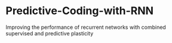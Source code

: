 # Predictive-Coding-with-RNN
Improving the performance of recurrent networks with combined supervised and predictive plasticity
